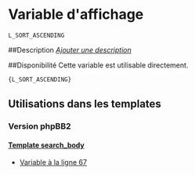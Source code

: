 # Variable d'affichage
```
L_SORT_ASCENDING
```


##Description
[*Ajouter une description*](https://fa-tvars.appspot.com/var/L_SORT_ASCENDING)

##Disponibilité
Cette variable est utilisable directement.

```html
{L_SORT_ASCENDING}
```

## Utilisations dans les templates

### Version phpBB2

#### [Template search_body](subsilver/search_body.md#readme)
* [Variable &agrave; la ligne 67](../subsilver/search_body.tpl#L67)